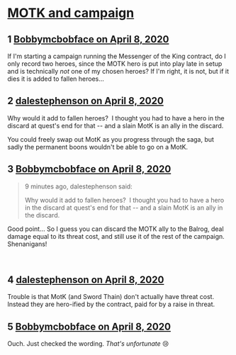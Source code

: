 # [MOTK and campaign](https://community.fantasyflightgames.com/topic/307538-motk-and-campaign/)

## 1 [Bobbymcbobface on April 8, 2020](https://community.fantasyflightgames.com/topic/307538-motk-and-campaign/?do=findComment&comment=3925175)

If I'm starting a campaign running the Messenger of the King contract, do I only record two heroes, since the MOTK hero is put into play late in setup and is technically *not* one of my chosen heroes? If I'm right, it is not, but if it dies it is added to fallen heroes...

## 2 [dalestephenson on April 8, 2020](https://community.fantasyflightgames.com/topic/307538-motk-and-campaign/?do=findComment&comment=3925205)

Why would it add to fallen heroes?  I thought you had to have a hero in the discard at quest's end for that -- and a slain MotK is an ally in the discard.

You could freely swap out MotK as you progress through the saga, but sadly the permanent boons wouldn't be able to go on a MotK.

## 3 [Bobbymcbobface on April 8, 2020](https://community.fantasyflightgames.com/topic/307538-motk-and-campaign/?do=findComment&comment=3925210)

> 9 minutes ago, dalestephenson said:
> 
> Why would it add to fallen heroes?  I thought you had to have a hero in the discard at quest's end for that -- and a slain MotK is an ally in the discard.

Good point... So I guess you can discard the MOTK ally to the Balrog, deal damage equal to its threat cost, and still use it of the rest of the campaign. Shenanigans!

 

## 4 [dalestephenson on April 8, 2020](https://community.fantasyflightgames.com/topic/307538-motk-and-campaign/?do=findComment&comment=3925212)

Trouble is that MotK (and Sword Thain) don't actually have threat cost.  Instead they are hero-ified by the contract, paid for by a raise in threat.

## 5 [Bobbymcbobface on April 8, 2020](https://community.fantasyflightgames.com/topic/307538-motk-and-campaign/?do=findComment&comment=3925214)

Ouch. Just checked the wording. *That's unfortunate* 😢

